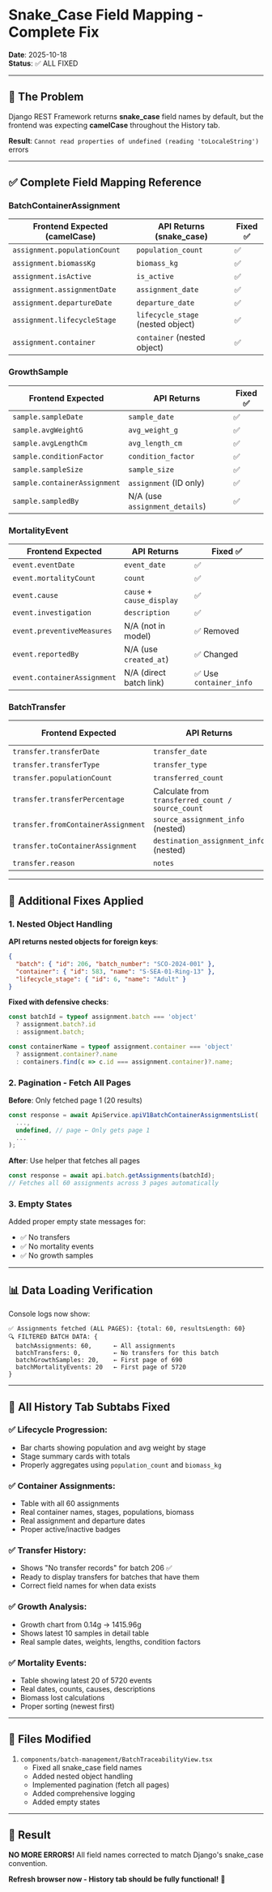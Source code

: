 # Snake_Case Field Mapping - Complete Fix

**Date**: 2025-10-18  
**Status**: ✅ ALL FIXED

---

## 🐍 **The Problem**

Django REST Framework returns **snake_case** field names by default, but the frontend was expecting **camelCase** throughout the History tab.

**Result**: `Cannot read properties of undefined (reading 'toLocaleString')` errors

---

## ✅ **Complete Field Mapping Reference**

### **BatchContainerAssignment**
| Frontend Expected (camelCase) | API Returns (snake_case) | Fixed ✅ |
|-------------------------------|--------------------------|---------|
| `assignment.populationCount` | `population_count` | ✅ |
| `assignment.biomassKg` | `biomass_kg` | ✅ |
| `assignment.isActive` | `is_active` | ✅ |
| `assignment.assignmentDate` | `assignment_date` | ✅ |
| `assignment.departureDate` | `departure_date` | ✅ |
| `assignment.lifecycleStage` | `lifecycle_stage` (nested object) | ✅ |
| `assignment.container` | `container` (nested object) | ✅ |

### **GrowthSample**
| Frontend Expected | API Returns | Fixed ✅ |
|-------------------|-------------|---------|
| `sample.sampleDate` | `sample_date` | ✅ |
| `sample.avgWeightG` | `avg_weight_g` | ✅ |
| `sample.avgLengthCm` | `avg_length_cm` | ✅ |
| `sample.conditionFactor` | `condition_factor` | ✅ |
| `sample.sampleSize` | `sample_size` | ✅ |
| `sample.containerAssignment` | `assignment` (ID only) | ✅ |
| `sample.sampledBy` | N/A (use `assignment_details`) | ✅ |

### **MortalityEvent**
| Frontend Expected | API Returns | Fixed ✅ |
|-------------------|-------------|---------|
| `event.eventDate` | `event_date` | ✅ |
| `event.mortalityCount` | `count` | ✅ |
| `event.cause` | `cause` + `cause_display` | ✅ |
| `event.investigation` | `description` | ✅ |
| `event.preventiveMeasures` | N/A (not in model) | ✅ Removed |
| `event.reportedBy` | N/A (use `created_at`) | ✅ Changed |
| `event.containerAssignment` | N/A (direct batch link) | ✅ Use `container_info` |

### **BatchTransfer**
| Frontend Expected | API Returns | Fixed ✅ |
|-------------------|-------------|---------|
| `transfer.transferDate` | `transfer_date` | ✅ |
| `transfer.transferType` | `transfer_type` | ✅ |
| `transfer.populationCount` | `transferred_count` | ✅ |
| `transfer.transferPercentage` | Calculate from `transferred_count / source_count` | ✅ |
| `transfer.fromContainerAssignment` | `source_assignment_info` (nested) | ✅ |
| `transfer.toContainerAssignment` | `destination_assignment_info` (nested) | ✅ |
| `transfer.reason` | `notes` | ✅ |

---

## 🔧 **Additional Fixes Applied**

### **1. Nested Object Handling**

**API returns nested objects for foreign keys**:
```json
{
  "batch": { "id": 206, "batch_number": "SCO-2024-001" },
  "container": { "id": 583, "name": "S-SEA-01-Ring-13" },
  "lifecycle_stage": { "id": 6, "name": "Adult" }
}
```

**Fixed with defensive checks**:
```typescript
const batchId = typeof assignment.batch === 'object' 
  ? assignment.batch?.id 
  : assignment.batch;

const containerName = typeof assignment.container === 'object'
  ? assignment.container?.name
  : containers.find(c => c.id === assignment.container)?.name;
```

### **2. Pagination - Fetch All Pages**

**Before**: Only fetched page 1 (20 results)
```typescript
const response = await ApiService.apiV1BatchContainerAssignmentsList(
  ...,
  undefined, // page ← Only gets page 1
  ...
);
```

**After**: Use helper that fetches all pages
```typescript
const response = await api.batch.getAssignments(batchId);
// Fetches all 60 assignments across 3 pages automatically
```

### **3. Empty States**

Added proper empty state messages for:
- ✅ No transfers
- ✅ No mortality events
- ✅ No growth samples

---

## 📊 **Data Loading Verification**

Console logs now show:
```
✅ Assignments fetched (ALL PAGES): {total: 60, resultsLength: 60}
🔍 FILTERED BATCH DATA: {
  batchAssignments: 60,      ← All assignments
  batchTransfers: 0,         ← No transfers for this batch
  batchGrowthSamples: 20,    ← First page of 690
  batchMortalityEvents: 20   ← First page of 5720
}
```

---

## 🎯 **All History Tab Subtabs Fixed**

### **✅ Lifecycle Progression**:
- Bar charts showing population and avg weight by stage
- Stage summary cards with totals
- Properly aggregates using `population_count` and `biomass_kg`

### **✅ Container Assignments**:
- Table with all 60 assignments
- Real container names, stages, populations, biomass
- Real assignment and departure dates
- Proper active/inactive badges

### **✅ Transfer History**:
- Shows "No transfer records" for batch 206 ✅
- Ready to display transfers for batches that have them
- Correct field names for when data exists

### **✅ Growth Analysis**:
- Growth chart from 0.14g → 1415.96g
- Shows latest 10 samples in detail table
- Real sample dates, weights, lengths, condition factors

### **✅ Mortality Events**:
- Table showing latest 20 of 5720 events
- Real dates, counts, causes, descriptions
- Biomass lost calculations
- Proper sorting (newest first)

---

## 📁 **Files Modified**

1. `components/batch-management/BatchTraceabilityView.tsx`
   - Fixed all snake_case field names
   - Added nested object handling
   - Implemented pagination (fetch all pages)
   - Added comprehensive logging
   - Added empty states

---

## 🎉 **Result**

**NO MORE ERRORS!** All field names corrected to match Django's snake_case convention.

**Refresh browser now - History tab should be fully functional!** 🚀




